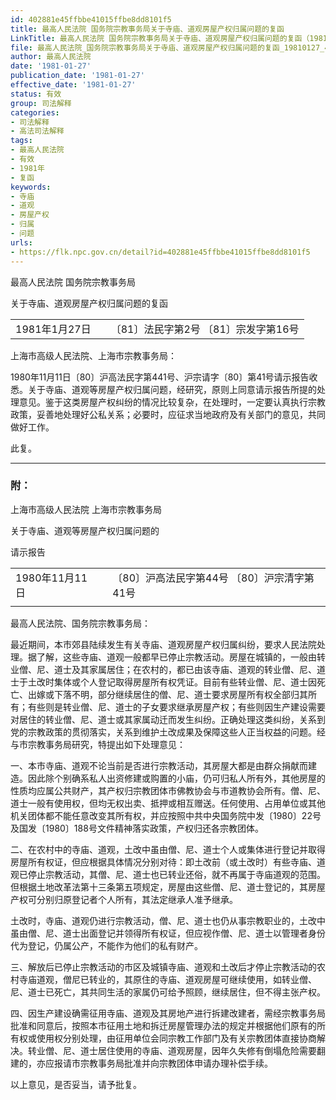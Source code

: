 ```yaml
---
id: 402881e45ffbbe41015ffbe8dd8101f5
title: 最高人民法院 国务院宗教事务局关于寺庙、道观房屋产权归属问题的复函
LinkTitle: 最高人民法院 国务院宗教事务局关于寺庙、道观房屋产权归属问题的复函（1981）
file: 最高人民法院_国务院宗教事务局关于寺庙、道观房屋产权归属问题的复函_19810127_402881e45ffbbe41015ffbe8dd8101f5.docx
author: 最高人民法院
date: '1981-01-27'
publication_date: '1981-01-27'
effective_date: '1981-01-27'
status: 有效
group: 司法解释
categories:
- 司法解释
- 高法司法解释
tags:
- 最高人民法院
- 有效
- 1981年
- 复函
keywords:
- 寺庙
- 道观
- 房屋产权
- 归属
- 问题
urls:
- https://flk.npc.gov.cn/detail?id=402881e45ffbbe41015ffbe8dd8101f5
---
```


最高人民法院 国务院宗教事务局

关于寺庙、道观房屋产权归属问题的复函

|  |  |  |
| --- | --- | --- |
| 1981年1月27日 |  | 〔81〕法民字第2号  〔81〕宗发字第16号 |

上海市高级人民法院、上海市宗教事务局：

1980年11月11日〔80〕沪高法民字第441号、沪宗请字〔80〕第41号请示报告收悉。关于寺庙、道观等房屋产权归属问题，经研究，原则上同意请示报告所提的处理意见。鉴于这类房屋产权纠纷的情况比较复杂，在处理时，一定要认真执行宗教政策，妥善地处理好公私关系；必要时，应征求当地政府及有关部门的意见，共同做好工作。

此复。

---

### 附：

上海市高级人民法院 上海市宗教事务局

关于寺庙、道观等房屋产权归属问题的

请示报告

|  |  |  |
| --- | --- | --- |
| 1980年11月11日 |  | 〔80〕沪高法民字第44号  〔80〕沪宗清字第41号 |
|  |

最高人民法院、国务院宗教事务局：

最近期间，本市郊县陆续发生有关寺庙、道观房屋产权归属纠纷，要求人民法院处理。据了解，这些寺庙、道观一般都早已停止宗教活动。房屋在城镇的，一般由转业僧、尼、道士及其家属居住；在农村的，都已由该寺庙、道观的转业僧、尼、道士于土改时集体或个人登记取得房屋所有权凭证。目前有些转业僧、尼、道士因死亡、出嫁或下落不明，部分继续居住的僧、尼、道士要求房屋所有权全部归其所有；有些则是转业僧、尼、道士的子女要求继承房屋产权；有些则因生产建设需要对居住的转业僧、尼、道士或其家属动迁而发生纠纷。正确处理这类纠纷，关系到党的宗教政策的贯彻落实，关系到维护土改成果及保障这些人正当权益的问题。经与市宗教事务局研究，特提出如下处理意见：

一、本市寺庙、道观不论当前是否进行宗教活动，其房屋大都是由群众捐献而建造。因此除个别确系私人出资修建或购置的小庙，仍可归私人所有外，其他房屋的性质均应属公共财产，其产权归宗教团体市佛教协会与市道教协会所有。僧、尼、道士一般有使用权，但均无权出卖、抵押或相互赠送。任何使用、占用单位或其他机关团体都不能任意改变其所有权，并应按照中共中央国务院中发〔1980〕22号及国发〔1980〕188号文件精神落实政策，产权归还各宗教团体。

二、在农村中的寺庙、道观，土改中虽由僧、尼、道士个人或集体进行登记并取得房屋所有权证，但应根据具体情况分别对待：即土改前（或土改时）有些寺庙、道观已停止宗教活动，其僧、尼、道士也已转业还俗，就不再属于寺庙道观的范围。但根据土地改革法第十三条第五项规定，房屋由这些僧、尼、道士登记的，其房屋产权可分别归原登记者个人所有，其法定继承人准予继承。

土改时，寺庙、道观仍进行宗教活动，僧、尼、道士也仍从事宗教职业的，土改中虽由僧、尼、道士出面登记并领得所有权证，但应视作僧、尼、道士以管理者身份代为登记，仍属公产，不能作为他们的私有财产。

三、解放后已停止宗教活动的市区及城镇寺庙、道观和土改后才停止宗教活动的农村寺庙道观，僧尼已转业的，其原住的寺庙、道观房屋可继续使用，如转业僧、尼、道士已死亡，其共同生活的家属仍可给予照顾，继续居住，但不得主张产权。

四、因生产建设确需征用寺庙、道观及其房地产进行拆建改建者，需经宗教事务局批准和同意后，按照本市征用土地和拆迁房屋管理办法的规定并根据他们原有的所有权或使用权分别处理，由征用单位会同宗教工作部门及有关宗教团体直接协商解决。转业僧、尼、道士居住使用的寺庙、道观房屋，因年久失修有倒塌危险需要翻建的，亦应报请市宗教事务局批准并向宗教团体申请办理补偿手续。

以上意见，是否妥当，请予批复。
